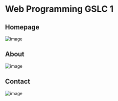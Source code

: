 # Web Programming GSLC 1

## Homepage
![image](https://github.com/user-attachments/assets/d7b50cef-72a2-4261-86ea-edbf4fc5a17e)

## About
![image](https://github.com/user-attachments/assets/a186d1b4-79bf-4a7a-845d-f47c71928a3d)

## Contact
![image](https://github.com/user-attachments/assets/2a5a14a1-8097-47eb-aea7-2c1cafbf9cef)
